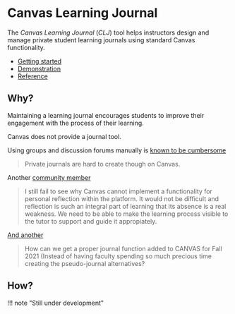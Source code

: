 # Canvas Learning Journal

The _Canvas Learning Journal_ (_CLJ_) tool helps instructors design and manage private student learning journals using standard Canvas functionality.

- [Getting started](getting-started/index.md)
- [Demonstration](demonstration/index.md)
- [Reference](reference/index.md)

## Why?

Maintaining a learning journal encourages students to improve their engagement with the process of their learning.

Canvas does not provide a journal tool. 

Using groups and discussion forums manually is [known to be cumbersome](https://community.canvaslms.com/t5/Idea-Conversations/Implementing-private-journals-into-Canvas/idi-p/444842)

> Private journals are hard to create though on Canvas.

Another [community member](https://community.canvaslms.com/t5/Canvas-Question-Forum/Journalling-in-Canvas/m-p/471790/highlight/true#M158063)

> I still fail to see why Canvas cannot implement a functionality for personal reflection within the platform. It would not be difficult and reflection is such an integral part of learning that its absence is a real weakness. We need to be able to make the learning process visible to the tutor to support and guide it appropiately.

[And another](https://community.canvaslms.com/t5/Canvas-Question-Forum/Journalling-in-Canvas/m-p/463665/highlight/true#M156299)

> How can we get a proper journal function added to CANVAS for Fall 2021 (Instead of having faculty spending so much precious time creating the pseudo-journal alternatives?

## How?

!!! note "Still under development"

